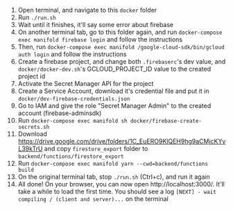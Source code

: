 1. Open terminal, and navigate to this `docker` folder
2. Run `./run.sh`
3. Wait until it finishes, it'll say some error about firebase
4. On another terminal tab, go to this folder again, and run `docker-compose exec manifold firebase login` and follow the instructions
5. Then, run `docker-compose exec manifold /google-cloud-sdk/bin/gcloud auth login` and follow the instructions
6. Create a firebase project, and change both `.firebaserc`'s dev value, and `docker/docker-dev.sh`'s GCLOUD_PROJECT_ID value to the created project id
7. Activate the Secret Manager API for the project
8. Create a Service Account, download it's credential file and put it in `docker/dev-firebase-credentials.json`
9. Go to IAM and give the role "Secret Manager Admin" to the created account (firebase-adminsdk)
10. Run `docker-compose exec manifold sh docker/firebase-create-secrets.sh`
11. Download https://drive.google.com/drive/folders/1C_EuERO9KlQEH9hg9aCMjcKYvL39kTrU and copy `firestore_export` folder to `backend/functions/firestore_export`
12. Run `docker-compose exec manifold yarn --cwd=backend/functions build`
13. On the original terminal tab, stop `./run.sh` (Ctrl+c), and run it again
14. All done! On your browser, you can now open http://localhost:3000/. It'll take a while to load the first time. You should see a log `[NEXT] - wait compiling / (client and server)...` on the terminal
